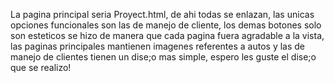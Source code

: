 La pagina principal seria  Proyect.html, de ahi todas se enlazan, las unicas opciones funcionales son las de manejo de cliente, los demas botones solo son esteticos
se hizo de manera que cada pagina fuera agradable a la vista, las paginas principales mantienen imagenes referentes a autos y las de manejo de clientes tienen un dise;o
mas simple, espero les guste el dise;o que se realizo! 
